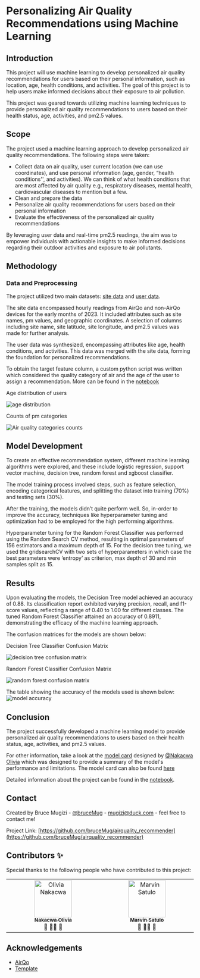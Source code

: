 # Personalizing Air Quality Recommendations using Machine Learning

## Introduction
This project will use machine learning to develop personalized air quality recommendations for users based on their personal information, such as location, age, health conditions, and activities. The goal of this project is to help users make informed decisions about their exposure to air pollution.

This project was geared towards utilizing machine learning techniques to provide personalized air quality recommendations to users based on their health status, age, activities, and pm2.5 values.


## Scope
The project used a machine learning approach to develop personalized air quality recommendations. The following steps were taken:
- Collect data on air quality, user current location (we can use coordinates), and use personal information (age, gender, “health conditions'', and activities). We can think of what health conditions that are most affected by air quality e.g., respiratory diseases, mental health, cardiovascular diseases to mention but a few. 
- Clean and prepare the data
- Personalize air quality recommendations for users based on their personal information
- Evaluate the effectiveness of the personalized air quality recommendations

By leveraging user data and real-time pm2.5 readings, the aim was to empower individuals with actionable insights to make informed decisions regarding their outdoor activities and exposure to air pollutants.


## Methodology
### Data and Preprocessing
The project utilized two main datasets: [site data](https://drive.google.com/file/d/1TNmOPc1K3zm3faejW9APzXfX5cRUrsGx/view?usp=sharing) and [user data](https://drive.google.com/file/d/1A4LDc3EsBbre0XdROTVjKt47PorT-L93/view?usp=sharing).

The site data encompassed hourly readings from AirQo and non-AirQo devices for the early months of 2023. 
It included attributes such as site names, pm values, and geographic coordinates. A selection of columns including site name, site latitude, site longitude, and pm2.5 values was made for further analysis.

The user data was synthesized, encompassing attributes like age, health conditions, and activities. This data was merged with the site data, forming the foundation for personalized recommendations.

To obtain the target feature column, a custom python script was written which considered the quality category of air and the age of the user to assign a recommendation. More can be found in the [notebook](https://colab.research.google.com/drive/1iKuH7mPeid2bq7V7U4c9Dx2HGGyloOtS?usp=sharing)

Age distribution of users

![age distribution](https://github.com/bruceMug/airquality_recommender/blob/main/static/images/age%20distribution.png)

Counts of pm categories

![Air quality categories counts](https://github.com/bruceMug/airquality_recommender/blob/main/static/images/download%20(1).png)

## Model Development
To create an effective recommendation system, different machine learning algorithms were explored, and these include logistic regression, support vector machine, decision tree, random forest and xgboost classifier.

The model training process involved steps, such as feature selection, encoding categorical features, and splitting the dataset into training (70%) and testing sets (30%). 

After the training, the models didn’t quite perform well. So, in-order to improve the accuracy, techniques like hyperparameter tuning and optimization had to be employed for the high performing algorithms.

Hyperparameter tuning for the Random Forest Classifier was performed using the Random Search CV method, resulting in optimal parameters of 156 estimators and a maximum depth of 15.
For the decision tree tuning, we used the gridsearchCV with two sets of hyperparameters in which case the best parameters were ‘entropy’ as criterion, max depth of 30 and min samples split as 15. 


## Results
Upon evaluating the models, the Decision Tree model achieved an accuracy of 0.88. Its classification report exhibited varying precision, recall, and f1-score values, reflecting a range of 0.40 to 1.00 for different classes. 
The tuned Random Forest Classifier attained an accuracy of 0.8911, demonstrating the efficacy of the machine learning approach.

The confusion matrices for the models are shown below:

Decision Tree Classifier Confusion Matrix

![decision tree confusion matrix](https://github.com/bruceMug/airquality_recommender/blob/main/static/images/decision%20tree.png)

Random Forest Classifier Confusion Matrix

![random forest confusion matrix](https://github.com/bruceMug/airquality_recommender/blob/main/static/images/randomforest.png)


The table showing the accuracy of the models used is shown below:
![model accuracy](https://github.com/bruceMug/airquality_recommender/blob/main/static/images/table_accuracy.png)


## Conclusion
The project successfully developed a machine learning model to provide personalized air quality recommendations to users based on their health status, age, activities, and pm2.5 values.

For other information, take a look at the [model card](https://docs.google.com/document/d/1Oxor2V4Yaw5SCR__KXTVcectO95SjayVmwq4pBr9ag0/edit?usp=sharing) designed by [@Nakacwa Olivia](https://github.com/NakacwaOlivia) which was designed to provide a summary of the model's performance and limitations.
The model card can also be found [here](https://github.com/NakacwaOlivia/AirQuality-Personal-Recommendation)

Detailed information about the project can be found in the [notebook](https://colab.research.google.com/drive/1iKuH7mPeid2bq7V7U4c9Dx2HGGyloOtS?usp=sharing).



## Contact
Created by Bruce Mugizi - [@bruceMug](https://twitter/brucemug) - [mugizi@duck.com](mugizi@duck.com) - feel free to contact me!

Project Link: [https://github.com/bruceMug/airquality_recommender](https://github.com/bruceMug/airquality_recommender)

## Contributors ✨
Special thanks to the following people who have contributed to this project:

<table>
<tbody>
<tr>
<td align="center" valign="top" width="14.28%"><a href="https://github.com/NakacwaOlivia"><img src="https://avatars.githubusercontent.com/u/69842870?v=4" width="100px;" alt="Olivia Nakacwa"/><br /><sub><b>Nakacwa Olivia</b></sub></a><br /><a title="Answering Questions">📧</a> <a title="Documentation">📖</a><a title="Thinking">💡</a> <a title="Talks">📢</a></td>

<td align="center" valign="top" width="14.28%"><a href="https://github.com/mar-vyn23"><img src="https://avatars.githubusercontent.com/u/101456450?v=4" width="100px;" alt="Marvin Satulo"/><br /><sub><b>Marvin Satulo</b></sub></a><br /><a title="Answering Questions">📧</a> <a title="Documentation">📖</a><a title="Thinking">💡</a> <a title="Talks">📢</a></td>
</tr>
</tbody>
</table>


## Acknowledgements
- [AirQo](https://airqo.net/)
- [Template](https://github.com/othneildrew/Best-README-Template/blob/master/README.md)


